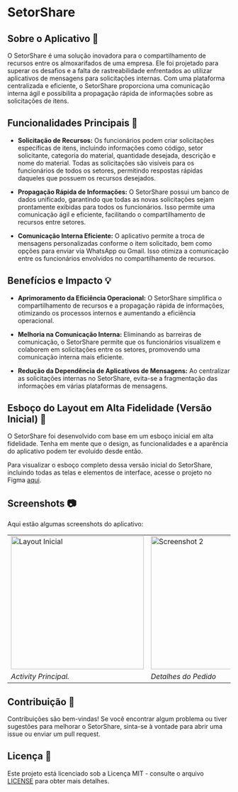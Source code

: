 # SetorShare    

## Sobre o Aplicativo 📲

O SetorShare é uma solução inovadora para o compartilhamento de recursos entre os almoxarifados de uma empresa. Ele foi projetado para superar os desafios e a falta de rastreabilidade enfrentados ao utilizar aplicativos de mensagens para solicitações internas. Com uma plataforma centralizada e eficiente, o SetorShare proporciona uma comunicação interna ágil e possibilita a propagação rápida de informações sobre as solicitações de itens.

## Funcionalidades Principais 🚀

- **Solicitação de Recursos:** Os funcionários podem criar solicitações específicas de itens, incluindo informações como código, setor solicitante, categoria do material, quantidade desejada, descrição e nome do material. Todas as solicitações são visíveis para os funcionários de todos os setores, permitindo respostas rápidas daqueles que possuem os recursos desejados.

- **Propagação Rápida de Informações:** O SetorShare possui um banco de dados unificado, garantindo que todas as novas solicitações sejam prontamente exibidas para todos os funcionários. Isso permite uma comunicação ágil e eficiente, facilitando o compartilhamento de recursos entre setores.

- **Comunicação Interna Eficiente:** O aplicativo permite a troca de mensagens personalizadas conforme o item solicitado, bem como opções para enviar via WhatsApp ou Gmail. Isso otimiza a comunicação entre os funcionários envolvidos no compartilhamento de recursos.

## Benefícios e Impacto 💡

- **Aprimoramento da Eficiência Operacional:** O SetorShare simplifica o compartilhamento de recursos e a propagação rápida de informações, otimizando os processos internos e aumentando a eficiência operacional.

- **Melhoria na Comunicação Interna:** Eliminando as barreiras de comunicação, o SetorShare permite que os funcionários visualizem e colaborem em solicitações entre os setores, promovendo uma comunicação interna mais eficiente.

- **Redução da Dependência de Aplicativos de Mensagens:** Ao centralizar as solicitações internas no SetorShare, evita-se a fragmentação das informações em várias plataformas de mensagens.

## Esboço do Layout em Alta Fidelidade (Versão Inicial) 🎨

O SetorShare foi desenvolvido com base em um esboço inicial em alta fidelidade. Tenha em mente que o design, as funcionalidades e a aparência do aplicativo podem ter evoluído desde então.

Para visualizar o esboço completo dessa versão inicial do SetorShare, incluindo todas as telas e elementos de interface, acesse o projeto no Figma [aqui](https://www.figma.com/file/xTYVIMQ5oblGzLNFRwGM3E/Projeto_Almox_Kau%C3%A3?type=design&node-id=0-1&t=JRXm61IHqq8qjSb2-0).

## Screenshots 📷

Aqui estão algumas screenshots do aplicativo:

| | | |
|---|---|---|
| <img src="https://github.com/KrodrigoDev/App_SetorShare/assets/126525471/2b4d0be1-dcc4-4ba0-8ce2-e9004ac3ea1b" alt="Layout Inicial" width="300"> | <img src="https://github.com/KrodrigoDev/App_SetorShare/assets/126525471/946afec8-edd4-4a23-bf58-58ededcdaef0" alt="Screenshot 2" width="300"> | <img src="https://github.com/KrodrigoDev/App_SetorShare/assets/126525471/415f24c2-e3bd-459a-b17c-b5db94014d93" alt="Screenshot 3" width="300"> |
| *Activity Principal.* | *Detalhes do Pedido* | *Criar um Pedido* |

## Contribuição 🤝

Contribuições são bem-vindas! Se você encontrar algum problema ou tiver sugestões para melhorar o SetorShare, sinta-se à vontade para abrir uma issue ou enviar um pull request.

## Licença 📄

Este projeto está licenciado sob a Licença MIT - consulte o arquivo [LICENSE](LICENSE) para obter mais detalhes.
